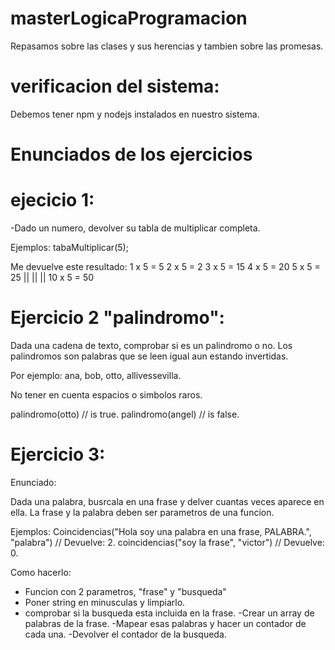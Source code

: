 # masterLogicaProgramacion

Repasamos sobre las clases y sus herencias y tambien sobre las promesas. 

# verificacion del sistema: 

Debemos tener npm y nodejs instalados en nuestro sistema.

#       Enunciados de los ejercicios
# ejecicio 1: 
-Dado un numero, devolver su tabla de multiplicar completa.

  Ejemplos: 
tabaMultiplicar(5);

  Me devuelve este resultado: 
1 x 5 = 5
2 x 5 = 2
3 x 5 = 15
4 x 5 = 20
5 x 5 = 25 
||  || || 
10 x 5 = 50


# Ejercicio 2 "palindromo": 

Dada una cadena de texto, comprobar si es un palindromo o no. 
Los palindromos son palabras que se leen igual aun estando invertidas.

Por ejemplo: 
ana, bob, otto, allivessevilla.

No tener en cuenta espacios o simbolos raros.


palindromo(otto) // is true.
palindromo(angel) // is false.


# Ejercicio 3: 

Enunciado: 

Dada una palabra, busrcala en una frase y delver cuantas veces aparece en ella.
La frase y la palabra deben ser parametros de una funcion.

Ejemplos: 
Coincidencias("Hola soy una palabra en una frase, PALABRA.", "palabra") // Devuelve: 2.
coincidencias("soy la frase", "victor") // Devuelve: 0.

Como hacerlo: 
* Funcion con 2 parametros, "frase" y "busqueda"
* Poner string en minusculas y limpiarlo. 
* comprobar si la busqueda esta incluida en la frase.
-Crear un array de palabras de la frase. 
-Mapear esas palabras y hacer un contador de cada una.
-Devolver el contador de la busqueda.
